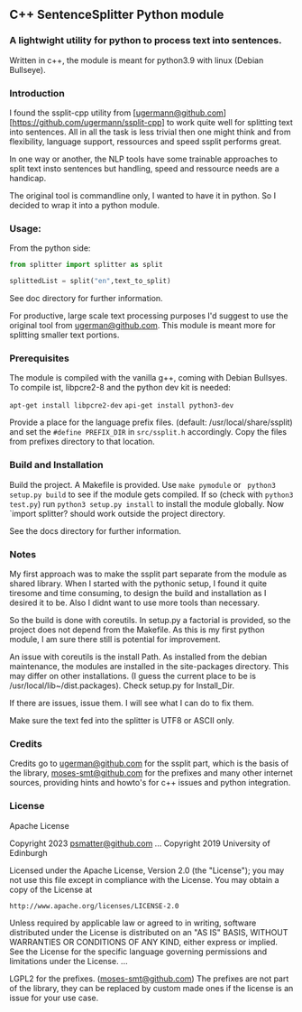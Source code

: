 ## C++ SentenceSplitter Python module

### A lightwight utility for python to process text into sentences.

Written in c++, the module is meant for python3.9 with linux (Debian Bullseye).

### Introduction

I found the ssplit-cpp utility from [ugermann@github.com][https://github.com/ugermann/ssplit-cpp] to work quite well for splitting text into sentences. All in all the task is less trivial then one might think and from flexibility, language support, ressources and speed ssplit performs great.

In one way or another, the NLP tools have some trainable approaches to split text insto sentences but handling, speed and ressource needs are a handicap. 

The original tool is commandline only, I wanted to have it in python. So I decided to wrap it into a python module. 


### Usage:

From the python side: 

```python
from splitter import splitter as split

splittedList = split("en",text_to_split)
```

See doc directory for further information. 

For productive, large scale text processing purposes I'd suggest to use the original tool from ugerman@github.com. This module is meant more for splitting smaller text portions. 

### Prerequisites

The module is compiled with the vanilla g++, coming with Debian Bullsyes. To compile ist, libpcre2-8 and the python dev kit is needed:

`apt-get install libpcre2-dev` 
`api-get install python3-dev`

Provide a place for the language prefix files. (default: /usr/local/share/ssplit) and set the `#define PREFIX_DIR` in `src/ssplit.h` accordingly. Copy the files from prefixes directory to that location. 


### Build and Installation

Build the project. A Makefile is provided. Use `make pymodule` or  ` python3 setup.py build` to see if the module gets compiled. If so (check with `python3 test.py`) run `python3 setup.py install` to install the module globally. Now `import splitter? should work outside the project directory. 

See the docs directory for further information. 

### Notes

My first approach was to make the ssplit part separate from the module as shared library. When I started with the pythonic setup, I found it quite tiresome and time consuming, to design the build and installation as I desired it to be. Also I didnt want to use more tools than necessary.  

So the build is done with coreutils. In setup.py a factorial is provided, so the project does not depend from the Makefile. As this is my first python module, I am sure there still is potential for improvement. 

An issue with coreutils is the install Path. As installed from the debian maintenance, the modules are installed in the site-packages directory. This may differ on other installations. (I guess the current place to be is /usr/local/lib~/dist.packages). Check setup.py for Install_Dir. 


If there are issues, issue them. I will see what I can do to fix them. 

Make sure the text fed into the splitter is UTF8 or ASCII only. 


### Credits

Credits go to ugerman@github.com for the ssplit part, which is the basis of the library, moses-smt@github.com for the prefixes and many other internet sources, providing hints and howto's for c++ issues and python integration. 

### License

Apache License 

   Copyright 2023 psmatter@github.com 
   ...
   Copyright 2019 University of Edinburgh

   Licensed under the Apache License, Version 2.0 (the "License");
   you may not use this file except in compliance with the License.
   You may obtain a copy of the License at

    http://www.apache.org/licenses/LICENSE-2.0

   Unless required by applicable law or agreed to in writing, software
   distributed under the License is distributed on an "AS IS" BASIS,
   WITHOUT WARRANTIES OR CONDITIONS OF ANY KIND, either express or implied.
   See the License for the specific language governing permissions and
   limitations under the License.
   ...

   LGPL2 for the prefixes. (moses-smt@github.com)
   The prefixes are not part of the library, they can be replaced by
   custom made ones if the license is an issue for your use case.



